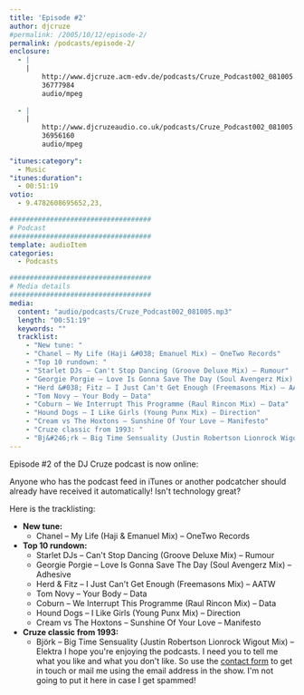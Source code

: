 ```yaml
---
title: 'Episode #2'
author: djcruze
#permalink: /2005/10/12/episode-2/
permalink: /podcasts/episode-2/
enclosure:
  - |
    |
        http://www.djcruze.acm-edv.de/podcasts/Cruze_Podcast002_081005.mp3
        36777984
        audio/mpeg
        
  - |
    |
        http://www.djcruzeaudio.co.uk/podcasts/Cruze_Podcast002_081005.mp3
        36956160
        audio/mpeg
        
"itunes:category":
  - Music
"itunes:duration":
  - 00:51:19
votio:
  - 9.4782608695652,23,

###################################
# Podcast
###################################
template: audioItem
categories:
  - Podcasts

###################################
# Media details
###################################
media:
  content: "audio/podcasts/Cruze_Podcast002_081005.mp3"
  length: "00:51:19"
  keywords: ""
  tracklist:
    - "New tune: "
    - "Chanel – My Life (Haji &#038; Emanuel Mix) – OneTwo Records"
    - "Top 10 rundown: "
    - "Starlet DJs – Can't Stop Dancing (Groove Deluxe Mix) – Rumour"
    - "Georgie Porgie – Love Is Gonna Save The Day (Soul Avengerz Mix) – Adhesive"
    - "Herd &#038; Fitz – I Just Can't Get Enough (Freemasons Mix) – AATW"
    - "Tom Novy – Your Body – Data"
    - "Coburn – We Interrupt This Programme (Raul Rincon Mix) – Data"
    - "Hound Dogs – I Like Girls (Young Punx Mix) – Direction"
    - "Cream vs The Hoxtons – Sunshine Of Your Love – Manifesto"
    - "Cruze classic from 1993: "
    - "Bj&#246;rk – Big Time Sensuality (Justin Robertson Lionrock Wigout Mix) – Elektra"
---
```

Episode #2 of the DJ Cruze podcast is now online:

Anyone who has the podcast feed in iTunes or another podcatcher should already have received it automatically! Isn't technology great?

Here is the tracklisting:

  * **New tune:** 
      * Chanel – My Life (Haji &#038; Emanuel Mix) – OneTwo Records
  * **Top 10 rundown:** 
      * Starlet DJs – Can't Stop Dancing (Groove Deluxe Mix) – Rumour
      * Georgie Porgie – Love Is Gonna Save The Day (Soul Avengerz Mix) – Adhesive
      * Herd &#038; Fitz – I Just Can't Get Enough (Freemasons Mix) – AATW
      * Tom Novy – Your Body – Data
      * Coburn – We Interrupt This Programme (Raul Rincon Mix) – Data
      * Hound Dogs – I Like Girls (Young Punx Mix) – Direction
      * Cream vs The Hoxtons – Sunshine Of Your Love – Manifesto
  * **Cruze classic from 1993:** 
      * Bj&#246;rk – Big Time Sensuality (Justin Robertson Lionrock Wigout Mix) – Elektra
I hope you're enjoying the podcasts. I need you to tell me what you like and what you don't like. So use the [contact form][3] to get in touch or mail me using the email address in the show. I'm not going to put it here in case I get spammed!</ul>

 [1]: http://www.djcruzeaudio.co.uk/podcasts/Cruze_Podcast002_081005.mp3
 [2]: http://www.djcruze.co.uk/cms/podcasts/feed/rss2
 [3]: http://www.djcruze.co.uk/cms/contact/